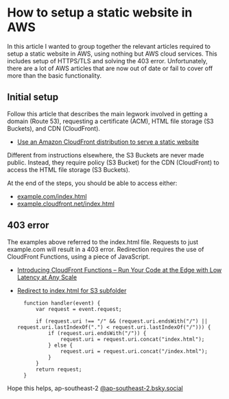 # How to setup a static website in AWS

In this article I wanted to group together the relevant articles required to setup a static website in AWS, using nothing but AWS cloud services. This includes setup of HTTPS/TLS and solving the 403 error. Unfortunately, there are a lot of AWS articles that are now out of date or fail to cover off more than the basic functionality.

## Initial setup

Follow this article that describes the main legwork involved in getting a domain (Route 53), requesting a certificate (ACM), HTML file storage (S3 Buckets), and CDN (CloudFront).
- [Use an Amazon CloudFront distribution to serve a static website](https://docs.aws.amazon.com/Route53/latest/DeveloperGuide/getting-started-cloudfront-overview.html)

Different from instructions elsewhere, the S3 Buckets are never made public. Instead, they require policy (S3 Bucket) for the CDN (CloudFront) to access the HTML file storage (S3 Buckets).

At the end of the steps, you should be able to access either:
- [example.com/index.html](https://example.com/index.html)
- [example.cloudfront.net/index.html](https://example.cloudfront.net/index.html)


## 403 error

The examples above referred to the index.html file. Requests to just example.com will result in a 403 error. Redirection requires the use of CloudFront Functions, using a piece of JavaScript.

- [Introducing CloudFront Functions – Run Your Code at the Edge with Low Latency at Any Scale](https://aws.amazon.com/blogs/aws/introducing-cloudfront-functions-run-your-code-at-the-edge-with-low-latency-at-any-scale/)
- [Redirect to index.html for S3 subfolder](https://stackoverflow.com/questions/49082709/redirect-to-index-html-for-s3-subfolder)

		function handler(event) {
			var request = event.request;

			if (request.uri !== "/" && (request.uri.endsWith("/") || request.uri.lastIndexOf(".") < request.uri.lastIndexOf("/"))) {
				if (request.uri.endsWith("/")) {
					request.uri = request.uri.concat("index.html");
				} else {
					request.uri = request.uri.concat("/index.html");
				}
			}
			return request;
		}



Hope this helps, ap-southeast-2
[@ap-southeast-2.bsky.social](https://ap-southeast-2.bsky.social)


